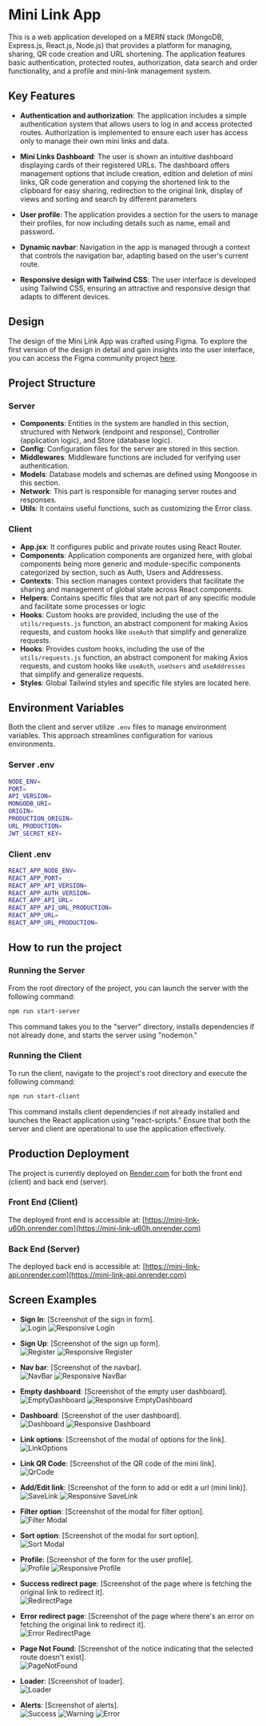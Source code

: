 # Mini Link App

This is a web application developed on a MERN stack (MongoDB, Express.js, React.js, Node.js) that provides a platform for managing, sharing, QR code creation and URL shortening. The application features basic authentication, protected routes, authorization, data search and order functionality, and a profile and mini-link management system.

## Key Features

- **Authentication and authorization**: The application includes a simple authentication system that allows users to log in and access protected routes. Authorization is implemented to ensure each user has access only to manage their own mini links and data.

- **Mini Links Dashboard**: The user is shown an intuitive dashboard displaying cards of their registered URLs. The dashboard offers management options that include creation, edition and deletion of mini links, QR code generation and copying the shortened link to the clipboard for easy sharing, redirection to the original link, display of views and sorting and search by different parameters

- **User profile**: The application provides a section for the users to manage their profiles, for now including details such as name, email and password.

- **Dynamic navbar**: Navigation in the app is managed through a context that controls the navigation bar, adapting based on the user's current route.

- **Responsive design with Tailwind CSS**: The user interface is developed using Tailwind CSS, ensuring an attractive and responsive design that adapts to different devices.

## Design

The design of the Mini Link App was crafted using Figma. To explore the first version of the design in detail and gain insights into the user interface, you can access the Figma community project [here](https://www.figma.com/community/file/1344164706048159388/minilink).

## Project Structure

### Server

- **Components**: Entities in the system are handled in this section, structured with Network (endpoint and response), Controller (application logic), and Store (database logic).
- **Config**: Configuration files for the server are stored in this section.
- **Middlewares**: Middleware functions are included for verifying user authentication.
- **Models**: Database models and schemas are defined using Mongoose in this section.
- **Network**: This part is responsible for managing server routes and responses.
- **Utils**: It contains useful functions, such as customizing the Error class.

### Client

- **App.jsx**: It configures public and private routes using React Router.
- **Components**: Application components are organized here, with global components being more generic and module-specific components categorized by section, such as Auth, Users and Addressess.
- **Contexts**: This section manages context providers that facilitate the sharing and management of global state across React components.
- **Helpers**: Contains specific files that are not part of any specific module and facilitate some processes or logic
- **Hooks**: Custom hooks are provided, including the use of the `utils/requests.js` function, an abstract component for making Axios requests, and custom hooks like `useAuth` that simplify and generalize requests.
- **Hooks**: Provides custom hooks, including the use of the `utils/requests.js` function, an abstract component for making Axios requests, and custom hooks like `useAuth`, `useUsers` and `useAddresses` that simplify and generalize requests.
- **Styles**: Global Tailwind styles and specific file styles are located here.

## Environment Variables

Both the client and server utilize `.env` files to manage environment variables. This approach streamlines configuration for various environments.

### Server .env

```bash
NODE_ENV=
PORT=
API_VERSION=
MONGODB_URI=
ORIGIN=
PRODUCTION_ORIGIN=
URL_PRODUCTION=
JWT_SECRET_KEY=
```

### Client .env

```bash
REACT_APP_NODE_ENV=
REACT_APP_PORT=
REACT_APP_API_VERSION=
REACT_APP_AUTH_VERSION=
REACT_APP_API_URL=
REACT_APP_API_URL_PRODUCTION=
REACT_APP_URL=
REACT_APP_URL_PRODUCTION=
```

## How to run the project

### Running the Server

From the root directory of the project, you can launch the server with the following command:

```bash
npm run start-server
```

This command takes you to the "server" directory, installs dependencies if not already done, and starts the server using "nodemon."

### Running the Client

To run the client, navigate to the project's root directory and execute the following command:

```bash
npm run start-client
```

This command installs client dependencies if not already installed and launches the React application using "react-scripts."
Ensure that both the server and client are operational to use the application effectively.

## Production Deployment

The project is currently deployed on [Render.com](https://dashboard.render.com/) for both the front end (client) and back end (server).

### Front End (Client)

The deployed front end is accessible at: [https://mini-link-u60h.onrender.com](https://mini-link-u60h.onrender.com)

### Back End (Server)

The deployed back end is accessible at: [https://mini-link-api.onrender.com](https://mini-link-api.onrender.com)

## Screen Examples

- **Sign In**: [Screenshot of the sign in form].  
  ![Login]()
  ![Responsive Login]()

- **Sign Up**: [Screenshot of the sign up form].  
  ![Register]()
  ![Responsive Register]()

- **Nav bar**: [Screenshot of the navbar].  
  ![NavBar]()
  ![Responsive NavBar]()

- **Empty dashboard**: [Screenshot of the empty user dashboard].  
  ![EmptyDashboard]()
  ![Responsive EmptyDashboard]()

- **Dashboard**: [Screenshot of the user dashboard].  
  ![Dashboard]()
  ![Responsive Dashboard]()

- **Link options**: [Screenshot of the modal of options for the link].  
  ![LinkOptions]()

- **Link QR Code**: [Screenshot of the QR code of the mini link].  
  ![QrCode]()

- **Add/Edit link**: [Screenshot of the form to add or edit a url (mini link)].  
  ![SaveLink]()
  ![Responsive SaveLink]()

- **Filter option**: [Screenshot of the modal for filter option].  
  ![Filter Modal]()

- **Sort option**: [Screenshot of the modal for sort option].  
  ![Sort Modal]()

- **Profile**: [Screenshot of the form for the user profile].  
  ![Profile]()
  ![Responsive Profile]()

- **Success redirect page**: [Screenshot of the page where is fetching the original link to redirect it].  
  ![RedirectPage]()

- **Error redirect page**: [Screenshot of the page where there's an error on fetching the original link to redirect it].  
  ![Error RedirectPage]()

- **Page Not Found**: [Screenshot of the notice indicating that the selected route doesn't exist].  
  ![PageNotFound]()

- **Loader**: [Screenshot of loader].  
  ![Loader]()

- **Alerts**: [Screenshot of alerts].  
  ![Success]()
  ![Warning]()
  ![Error]()
